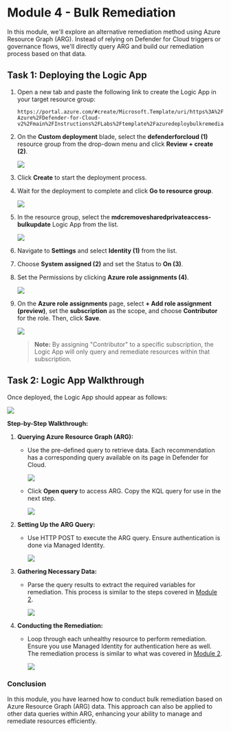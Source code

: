 # Module 4 - Bulk Remediation

In this module, we'll explore an alternative remediation method using Azure Resource Graph (ARG). Instead of relying on Defender for Cloud triggers or governance flows, we'll directly query ARG and build our remediation process based on that data.

## Task 1: Deploying the Logic App

1. Open a new tab and paste the following link to create the Logic App in your target resource group:

     ```
     https://portal.azure.com/#create/Microsoft.Template/uri/https%3A%2F%2Fraw.githubusercontent.com%2FCloudLabsAI-Azure%2FDefender-for-Cloud-v2%2Fmain%2FInstructions%2FLabs%2Ftemplate%2Fazuredeploybulkremediation.json
     ```

2. On the **Custom deployment** blade, select the **defenderforcloud (1)** resource group from the drop-down menu and click **Review + create (2)**.

    ![](./images/151.png)

3. Click **Create** to start the deployment process.

4. Wait for the deployment to complete and click **Go to resource group**.

    ![](./images/mod2-gr.png)

5. In the resource group, select the **mdcremovesharedprivateaccess-bulkupdate** Logic App from the list.

    ![](./images/152.png)

6. Navigate to **Settings** and select **Identity (1)** from the list.

7. Choose **System assigned (2)** and set the Status to **On (3)**.

8. Set the Permissions by clicking **Azure role assignments (4)**.

    ![](./images/153.png)

9. On the **Azure role assignments** page, select **+ Add role assignment (preview)**, set the **subscription** as the scope, and choose **Contributor** for the role. Then, click **Save**.   

     ![](./images/154.png)

   > **Note:** By assigning "Contributor" to a specific subscription, the Logic App will only query and remediate resources within that subscription.


## Task 2: Logic App Walkthrough

Once deployed, the Logic App should appear as follows:

![](./images/bulk-update-1.png)

**Step-by-Step Walkthrough:**

1. **Querying Azure Resource Graph (ARG):**
   - Use the pre-defined query to retrieve data. Each recommendation has a corresponding query available on its page in Defender for Cloud.

     ![](./images/bulk-update-step-1-a.png)

   - Click **Open query** to access ARG. Copy the KQL query for use in the next step.

     ![](./images/bulk-update-step-1-b.png)

2. **Setting Up the ARG Query:**
   - Use HTTP POST to execute the ARG query. Ensure authentication is done via Managed Identity.

     ![](./images/bulk-update-step-2.png)

3. **Gathering Necessary Data:**
   - Parse the query results to extract the required variables for remediation. This process is similar to the steps covered in [Module 2](./Module%202%20-%20Writing%20Logic%20App.md).

     ![](./images/bulk-update-step-3.png)

4. **Conducting the Remediation:**
   - Loop through each unhealthy resource to perform remediation. Ensure you use Managed Identity for authentication here as well. The remediation process is similar to what was covered in [Module 2](./Module%202%20-%20Writing%20Logic%20App.md).

     ![](./images/bulk-update-step-4.png)


### Conclusion

In this module, you have learned how to conduct bulk remediation based on Azure Resource Graph (ARG) data. This approach can also be applied to other data queries within ARG, enhancing your ability to manage and remediate resources efficiently.